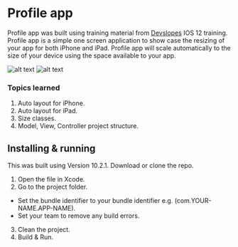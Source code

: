 # Profile app

Profile app was built using training material from [Devslopes](https://www.devslopes.com/) IOS 12 training.
Profile app is a simple one screen application to show case the resizing of your app for both iPhone and iPad.
Profile app will scale automatically to the size of your device using the space available to your app.

![alt text][homeScreen1] ![alt text][homeScreen2]

### Topics learned
1. Auto layout for iPhone.
2. Auto layout for iPad.
3. Size classes.
6. Model, View, Controller project structure.

## Installing & running
This was built using Version 10.2.1. Download or clone the repo.

1. Open the file in Xcode.
2. Go to the project folder.
* Set the bundle identifier to your bundle identifier e.g. (com.YOUR-NAME.APP-NAME).
* Set your team to remove any build errors.
3. Clean the project.
4. Build & Run.

[homeScreen1]: https://github.com/dalyodhran/swoosh-app/blob/master/screenShots/homeScreen1.png
[homeScreen2]: https://github.com/dalyodhran/swoosh-app/blob/master/screenShots/homeScreen2.png
